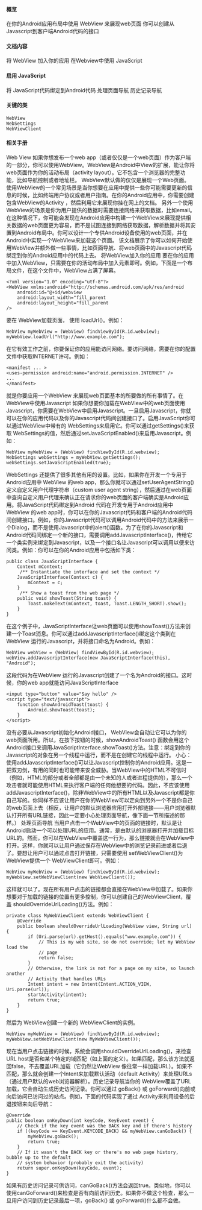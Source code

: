 #### 概览
在你的Android应用布局中使用 WebView 来展现web页面
你可以创建从Javascript到客户端Android代码的接口
#### 文档内容
将 WebView 加入你的应用
在Webview中使用 JavaScript
#### 启用 JavaScript
将 JavaScript代码绑定到Android代码
处理页面导航
历史记录导航
#### 关键的类
```  
WebView
WebSettings
WebViewClient
```
#### 相关手册
Web View
如果你想发布一个web app（或者仅仅是一个web页面）作为客户端的一部分，你可以使用WebView。WebView是Android中View的扩展，能让你将web页面作为你的活动布局（activity layout）。它不包含一个浏览器的完整功能，比如导航控制或者地址栏。 WebView默认做的仅仅是展现一个Web页面。
使用WebView的一个常见场景是当你想要在应用中提供一些你可能需要更新的信息的时候，比如终端用户协议或者用户指南。在你的Android应用中，你需要创建包含WebView的Activity ，然后利用它来展现你挂在网上的文档。
另外一个使用WebView的场景是你为用户提供的数据时需要连接网络来获取数据，比如email。在这种情况下，你可能会发现在Android应用中构建一个WebView来展现提供相关数据的web页面更为容易，而不是试图连接到网络获取数据，解析数据并将其安置到Android布局中。你可以设计一个专供Android设备使用的web页面，并在Android中实现一个WebView来加载这个页面。
该文档展示了你可以如何开始使用WebView并额外做一些事情，比如页面导航、将web页面中的Javascript代码绑定到你的Android应用中的代码上去。
将WebView加入你的应用
要在你的应用中加入WebView，只需要在你的活动布局中加入<WebView>元素即可。例如，下面是一个布局文件，在这个文件中，WebView占满了屏幕。
```  
<?xml version="1.0" encoding="utf-8"?>
<WebView xmlns:android="http://schemas.android.com/apk/res/android
	android:id="@+id/webview
	android:layout_width="fill_parent
	android:layout_height="fill_parent
/>
```
要在 WebView加载页面， 使用 loadUrl()。例如： 
```  
WebView myWebView = (WebView) findViewById(R.id.webview);
myWebView.loadUrl("http://www.example.com");
```
在它有效工作之前，你要保证你的应用能访问网络。要访问网络，需要在你的配置文件中获取INTERNET许可。例如： 
```  
<manifest ... >
<uses-permission android:name="android.permission.INTERNET" />
...
</manifest>
```
就是你要应用一个WebView 来展现web页面基本的所要做的所有事情了。在WebView中使用Javascript
如果你想要你加载在WebView中的web页面使用Javascript，你需要在WebView中启用Javascript。一旦启用Javascript，你就可以在你的应用代码以及你的Javascript代码间创建接口了。启用JavaScript你可以通过WebView中带有的 WebSettings来启用它。你可以通过getSettings()来获取 WebSettings的值，然后通过setJavaScriptEnabled()来启用Javascript。例如： 
```  
WebView myWebView = (WebView) findViewById(R.id.webview);
WebSettings webSettings = myWebView.getSettings();
webSettings.setJavaScriptEnabled(true);
```
WebSettings 还提供了很多其他有用的设置。比如，如果你在开发一个专用于Android应用中 WebView 的web app，那么你就可以通过setUserAgentString()定义自定义用户代理字符串（custom user agent string），然后通过在web页面中查询自定义用户代理来确认正在请求你的web页面的客户端确实是Android应用。将JavaScript代码绑定到Android 代码在开发专用于Android应用中 WebView 的web app时，你可以在你的Javascript代码和客户端的Android代码间创建接口。例如，你的Javascript代码可以调用Android代码中的方法来展示一个Dialog，而不是使用Javascript中的alert()函数。为了在你的Javascript和Android代码间绑定一个新的接口，需要调用addJavascriptInterface()，传给它一个类实例来绑定到Javascript，以及一个接口名让Javascript可以调用以便来访问类。例如：你可以在你的Android应用中包括如下类： 
```  
public class JavaScriptInterface {
	Context mContext;
	 /** Instantiate the interface and set the context */
	JavaScriptInterface(Context c) {
		mContext = c;
	}
	 /** Show a toast from the web page */
	public void showToast(String toast) {
		Toast.makeText(mContext, toast, Toast.LENGTH_SHORT).show();
	}
}
```
在这个例子中，JavaScriptInterface让web页面可以使用showToast()方法来创建一个Toast消息。你可以通过addJavascriptInterface()绑定这个类到在WebView 运行的Javascript，并将接口命名为Android。例如： 
```  
WebView webView = (WebView) findViewById(R.id.webview); 
webView.addJavascriptInterface(new JavaScriptInterface(this), "Android");
```
这段代码为在WebView 运行的Javascript创建了一个名为Android的接口。这时候，你的web app就能访问JavaScriptInterface 
```  
<input type="button" value="Say hello" />
<script type="text/javascript">
	function showAndroidToast(toast) {
		Android.showToast(toast);
	}
</script>
```
没有必要从Javascript初始化Android接口， WebView会自动让它可以为你的web页面所用。所以，在按下按钮的时候，showAndroidToast() 函数会用这个Android接口来调用JavaScriptInterface.showToast()方法。注意：绑定到你的Javascript的对象在另一个线程中运行，而不是在创建它的线程中运行。
小心：使用addJavascriptInterface()可以让Javascript控制你的Android应用。这是一把双刃剑，有用的同时也可能带来安全威胁。当WebView中的HTML不可信时（例如，HTML的部分或者全部都是由一个未知的人或者进程提供的），那么一个攻击者就可能使用HTML来执行客户端的任何他想要的代码。因此，不应该使用addJavascriptInterface()，除非WebView中的所有HTML以及Javascript都是你自己写的。你同样不应该让用户在你的WebView可以定向到另外一个不是你自己的web页面上去（相反，让用户的默认浏览器应用打开外部链接——用户浏览器默认打开所有URL链接，因此一定要小心处理页面导航，像下面一节所描述的那样。）
处理页面导航
当用户点击一个WebView中的页面的链接时，默认是让Android启动一个可以处理URL的应用。通常，是由默认的浏览器打开并加载目标URL的。然而，你可以在WebView中覆盖这一行为，那么链接就会在WebView中打开。这样，你就可以让用户通过保存在WebView中的浏览记录前进或者后退了。要想让用户可以通过点击打开链接，只需要使用 setWebViewClient()为WebView提供一个 WebViewClient即可。例如： 
```  
WebView myWebView = (WebView) findViewById(R.id.webview);
myWebView.setWebViewClient(new WebViewClient());
```
这样就可以了。现在所有用户点击的链接都会直接在WebView中加载了。如果你想要对于加载的链接的位置有更多控制，你可以创建自己的WebViewClient，覆盖 shouldOverrideUrlLoading()方法。例如： 
```  
private class MyWebViewClient extends WebViewClient {
	@Override
	public boolean shouldOverrideUrlLoading(WebView view, String url) {
		if (Uri.parse(url).getHost().equals("www.example.com")) {
			// This is my web site, so do not override; let my WebView load the
			// page
			return false;
		}
		// Otherwise, the link is not for a page on my site, so launch another
		// Activity that handles URLs
		Intent intent = new Intent(Intent.ACTION_VIEW, Uri.parse(url));
		startActivity(intent);
		return true;
	}
}
```
然后为 WebView创建一个新的 WebViewClient的实例。 
```  
WebView myWebView = (WebView) findViewById(R.id.webview);
myWebView.setWebViewClient(new MyWebViewClient());
```
现在当用户点击链接的时候，系统会调用shouldOverrideUrlLoading()，来检查URL host是否和某个特定的域匹配（如上面的定义）。如果匹配，那么该方法就返回false，不去覆盖URL加载（它仍然让WebView 像往常一样加载URL）。如果不匹配，那么就会创建一个Intent来加载默认活动（default Activity）来处理URLs（通过用户默认的web浏览器解析）。历史记录导航当你的 WebView覆盖了URL加载，它会自动生成历史访问记录。你可以通过 goBack() 或 goForward()向前或向后访问已访问过的站点。例如，下面的代码实现了通过 Activity来利用设备的后退按钮来向后导航： 
```  
@Override
public boolean onKeyDown(int keyCode, KeyEvent event) {
	// Check if the key event was the BACK key and if there's history
	if ((keyCode == KeyEvent.KEYCODE_BACK) && myWebView.canGoBack() {
		myWebView.goBack();
		return true;
	}
	// If it wasn't the BACK key or there's no web page history, bubble up to the default
	// system behavior (probably exit the activity)
	return super.onKeyDown(keyCode, event);
}
```
如果有历史访问记录可供访问，canGoBack()方法会返回true。类似地，你可以使用canGoForward()来检查是否有向前访问历史。如果你不做这个检查，那么一旦用户访问到历史记录最后一项，goBack() 或 goForward()什么都不会做。